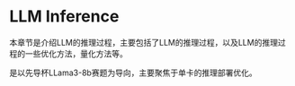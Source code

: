 # LLM Inference
本章节是介绍LLM的推理过程，主要包括了LLM的推理过程，以及LLM的推理过程的一些优化方法，量化方法等。

是以先导杯LLama3-8b赛题为导向，主要聚焦于单卡的推理部署优化。